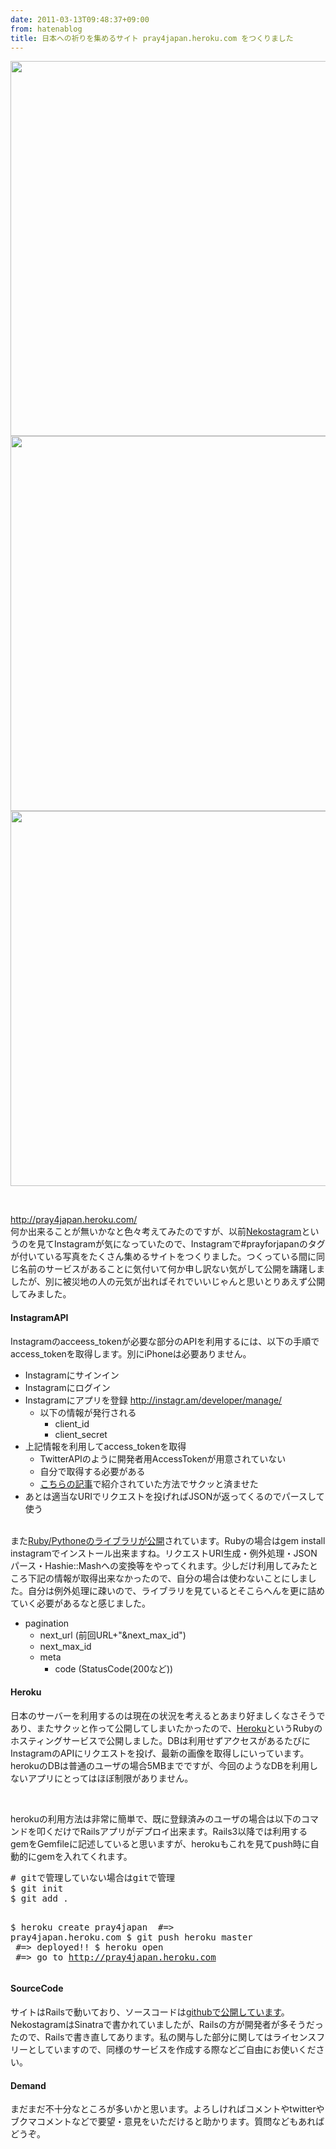 ```yaml
---
date: 2011-03-13T09:48:37+09:00
from: hatenablog
title: 日本への祈りを集めるサイト pray4japan.heroku.com をつくりました
---
```


<p><a href="http://pray4japan.heroku.com/"><img src="http://gyazo.com/f0fbcc2436f20e1f7cc145963e70758b.png" width="600" class="center"></a><br>
<a href="http://pray4japan.heroku.com/"><img src="http://gyazo.com/02599614acd0f4c5950600fe3596c498.png" width="600" class="center"></a><br>
<a href="http://pray4japan.heroku.com/"><img src="http://gyazo.com/dba0e789263bd6fe4515d92da5d3682c.png" width="600" class="center"></a></p><br>
<p><a href="http://pray4japan.heroku.com/">http://pray4japan.heroku.com/</a><br>
何か出来ることが無いかなと色々考えてみたのですが、以前<a href="http://nekostagram.heroku.com/">Nekostagram</a>というのを見てInstagramが気になっていたので、Instagramで#prayforjapanのタグが付いている写真をたくさん集めるサイトをつくりました。つくっている間に同じ名前のサービスがあることに気付いて何か申し訳ない気がして公開を躊躇しましたが、別に被災地の人の元気が出ればそれでいいじゃんと思いとりあえず公開してみました。</p><p></p>

<div class="section">
    <h4>InstagramAPI</h4>
    <p>Instagramのacceess_tokenが必要な部分のAPIを利用するには、以下の手順でaccess_tokenを取得します。別にiPhoneは必要ありません。</p>

<ul>
<li>Instagramにサインイン</li>
<li>Instagramにログイン</li>
<li>Instagramにアプリを登録 <a href="http://instagr.am/developer/manage/">http://instagr.am/developer/manage/</a>
<ul>
<li>以下の情報が発行される
<ul>
<li>client_id</li>
<li>client_secret</li>
</ul>
</li>
</ul>
</li>
<li>上記情報を利用してaccess_tokenを取得
<ul>
<li>TwitterAPIのように開発者用AccessTokenが用意されていない</li>
<li>自分で取得する必要がある</li>
<li>
<a href="http://d.hatena.ne.jp/ruedap/20110303/ruby_sinatra_instagram_api_get_access_token">こちらの記事</a>で紹介されていた方法でサクッと済ませた</li>
</ul>
</li>
<li>あとは適当なURIでリクエストを投げればJSONが返ってくるのでパースして使う</li>
</ul>
<p><br>
また<a href="http://instagram.com/developer/libraries/">Ruby/Pythoneのライブラリが公開</a>されています。Rubyの場合はgem install instagramでインストール出来ますね。リクエストURI生成・例外処理・JSONパース・Hashie::Mashへの変換等をやってくれます。少しだけ利用してみたところ下記の情報が取得出来なかったので、自分の場合は使わないことにしました。自分は例外処理に疎いので、ライブラリを見ているとそこらへんを更に詰めていく必要があるなと感じました。</p>

<ul>
<li>pagination
<ul>
<li>next_url (前回URL+"&amp;next_max_id")</li>
<li>next_max_id</li>
<li>meta
<ul>
<li>code (StatusCode(200など))</li>
</ul>
</li>
</ul>
</li>
</ul>
</div>
<div class="section">
    <h4>Heroku</h4>
    <p>日本のサーバーを利用するのは現在の状況を考えるとあまり好ましくなさそうであり、またサクッと作って公開してしまいたかったので、<a href="http://heroku.com/">Heroku</a>というRubyのホスティングサービスで公開しました。DBは利用せずアクセスがあるたびにInstagramのAPIにリクエストを投げ、最新の画像を取得しにいっています。herokuのDBは普通のユーザの場合5MBまでですが、今回のようなDBを利用しないアプリにとってはほぼ制限がありません。</p>
<br>
<p>herokuの利用方法は非常に簡単で、既に登録済みのユーザの場合は以下のコマンドを叩くだけでRailsアプリがデプロイ出来ます。Rails3以降では利用するgemをGemfileに記述していると思いますが、herokuもこれを見てpush時に自動的にgemを入れてくれます。</p>
<pre class="code lang-sh" data-lang="sh" data-unlink><span class="synComment"># gitで管理していない場合はgitで管理</span>
$ git init
$ git add .

$ heroku create pray4japan <span class="synComment"> #=&gt; pray4japan.heroku.com</span>
$ git push heroku master   <span class="synComment"> #=&gt; deployed!!</span>
$ heroku open              <span class="synComment"> #=&gt; go to http://pray4japan.heroku.com</span>
</pre>
</div>
<div class="section">
    <h4>SourceCode</h4>
    <p>サイトはRailsで動いており、ソースコードは<a href="https://github.com/r7kamura/pray4japan">githubで公開しています</a>。NekostagramはSinatraで書かれていましたが、Railsの方が開発者が多そうだったので、Railsで書き直してあります。私の関与した部分に関してはライセンスフリーとしていますので、同様のサービスを作成する際などご自由にお使いください。</p>
<p></p>

</div>
<div class="section">
    <h4>Demand</h4>
    <p>まだまだ不十分なところが多いかと思います。よろしければコメントやtwitterやブクマコメントなどで要望・意見をいただけると助かります。質問などもあればどうぞ。</p>

</div>
